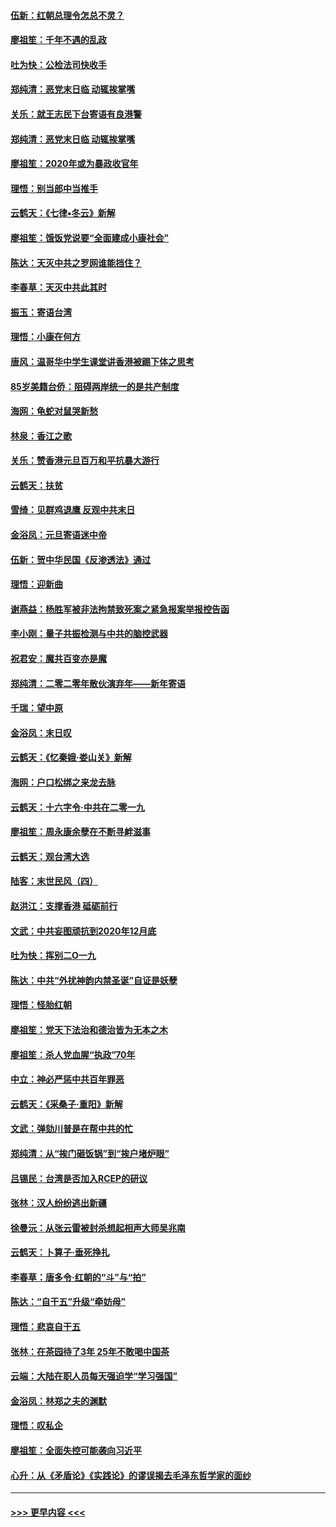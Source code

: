 #### [伍新：红朝总理令怎总不灵？](../pages/nsc993/n11770813.md?t=01061333) 
#### [廖祖笙：千年不遇的乱政](../pages/nsc993/n11770373.md?t=01061333) 
#### [吐为快：公检法司快收手](../pages/nsc993/n11770359.md?t=01061333) 
#### [郑纯清：恶党末日临 动辄挨掌嘴](../pages/nsc993/n11769912.md?t=01061333) 
#### [关乐：就王志民下台寄语有良港警](../pages/nsc993/n11769903.md?t=01061333) 
#### [郑纯清：恶党末日临 动辄挨掌嘴](../pages/nsc993/n11769356.md?t=01061333) 
#### [廖祖笙：2020年或为暴政收官年](../pages/nsc993/n11768216.md?t=01061333) 
#### [理悟：别当郎中当推手](../pages/nsc993/n11768243.md?t=01061333) 
#### [云鹤天：《七律▪冬云》新解](../pages/nsc993/n11768204.md?t=01061333) 
#### [廖祖笙：饿饭党说要“全面建成小康社会”](../pages/nsc993/n11767482.md?t=01061333) 
#### [陈达：天灭中共之罗网谁能挡住？](../pages/nsc993/n11767465.md?t=01061333) 
#### [李春草：天灭中共此其时](../pages/nsc993/n11767452.md?t=01061333) 
#### [振玉：寄语台湾](../pages/nsc993/n11767432.md?t=01061333) 
#### [理悟：小康在何方](../pages/nsc993/n11767394.md?t=01061333) 
#### [唐风：温哥华中学生课堂讲香港被踢下体之思考](../pages/nsc993/n11766848.md?t=01061333) 
#### [85岁美籍台侨：阻碍两岸统一的是共产制度](../pages/nsc993/n11765043.md?t=01061333) 
#### [海网：龟蛇对鼠哭新愁](../pages/nsc993/n11764895.md?t=01061333) 
#### [林泉：香江之歌](../pages/nsc993/n11764415.md?t=01061333) 
#### [关乐：赞香港元旦百万和平抗暴大游行](../pages/nsc993/n11764382.md?t=01061333) 
#### [云鹤天：扶贫](../pages/nsc993/n11764245.md?t=01061333) 
#### [雪绮：见群鸡退鹰  反观中共末日](../pages/nsc993/n11762112.md?t=01061333) 
#### [金浴凤：元旦寄语迷中帝](../pages/nsc993/n11761788.md?t=01061333) 
#### [伍新：贺中华民国《反渗透法》通过](../pages/nsc993/n11761994.md?t=01061333) 
#### [理悟：迎新曲](../pages/nsc993/n11761152.md?t=01061333) 
#### [谢燕益：杨胜军被非法拘禁致死案之紧急报案举报控告函](../pages/nsc993/n11756134.md?t=01061333) 
#### [李小刚：量子共振检测与中共的脑控武器](../pages/nsc993/n11754518.md?t=01061333) 
#### [祝君安：魔共百变亦是魔](../pages/nsc993/n11754469.md?t=01061333) 
#### [郑纯清：二零二零年散伙演弃年——新年寄语](../pages/nsc993/n11754195.md?t=01061333) 
#### [千瑞：望中原](../pages/nsc993/n11754159.md?t=01061333) 
#### [金浴凤：末日叹](../pages/nsc993/n11752359.md?t=01061333) 
#### [云鹤天：《忆秦娥‧娄山关》新解](../pages/nsc993/n11752348.md?t=01061333) 
#### [海网：户口松绑之来龙去脉](../pages/nsc993/n11752328.md?t=01061333) 
#### [云鹤天：十六字令‧中共在二零一九](../pages/nsc993/n11752305.md?t=01061333) 
#### [廖祖笙：周永康余孽在不断寻衅滋事](../pages/nsc993/n11751013.md?t=01061333) 
#### [云鹤天：观台湾大选](../pages/nsc993/n11751007.md?t=01061333) 
#### [陆客：末世民风（四）](../pages/nsc993/n11749203.md?t=01061333) 
#### [赵洪江：支撑香港 砥砺前行](../pages/nsc993/n11748482.md?t=01061333) 
#### [文武：中共妄图顽抗到2020年12月底](../pages/nsc993/n11748446.md?t=01061333) 
#### [吐为快：挥别二O一九](../pages/nsc993/n11748411.md?t=01061333) 
#### [陈达：中共“外扰神韵内禁圣诞”自证是妖孽](../pages/nsc993/n11748226.md?t=01061333) 
#### [理悟：怪胎红朝](../pages/nsc993/n11748206.md?t=01061333) 
#### [廖祖笙：党天下法治和德治皆为无本之木](../pages/nsc993/n11748135.md?t=01061333) 
#### [廖祖笙：杀人党血腥“执政”70年](../pages/nsc993/n11745144.md?t=01061333) 
#### [中立：神必严惩中共百年罪恶](../pages/nsc993/n11744970.md?t=01061333) 
#### [云鹤天：《采桑子‧重阳》新解](../pages/nsc993/n11744948.md?t=01061333) 
#### [文武：弹劾川普是在帮中共的忙](../pages/nsc993/n11744758.md?t=01061333) 
#### [郑纯清：从“挨门砸饭锅”到“挨户堵炉眼”](../pages/nsc993/n11744745.md?t=01061333) 
#### [吕锡民：台湾是否加入RCEP的研议](../pages/nsc993/n11744701.md?t=01061333) 
#### [张林：汉人纷纷逃出新疆](../pages/nsc993/n11743530.md?t=01061333) 
#### [徐曼沅：从张云雷被封杀想起相声大师吴兆南](../pages/nsc993/n11741816.md?t=01061333) 
#### [云鹤天：卜算子‧垂死挣扎](../pages/nsc993/n11739956.md?t=01061333) 
#### [李春草：唐多令‧红朝的“斗”与“拍”](../pages/nsc993/n11739830.md?t=01061333) 
#### [陈达：“自干五”升级“牵妨母”](../pages/nsc993/n11739724.md?t=01061333) 
#### [理悟：悲哀自干五](../pages/nsc993/n11739547.md?t=01061333) 
#### [张林：在茶园待了3年 25年不敢喝中国茶](../pages/nsc993/n11739240.md?t=01061333) 
#### [云端：大陆在职人员每天强迫学“学习强国”](../pages/nsc993/n11738735.md?t=01061333) 
#### [金浴凤：林郑之夫的渊默](../pages/nsc993/n11737735.md?t=01061333) 
#### [理悟：叹私企](../pages/nsc993/n11737715.md?t=01061333) 
#### [廖祖笙：全面失控可能袭向习近平](../pages/nsc993/n11737704.md?t=01061333) 
#### [心升：从《矛盾论》《实践论》的谬误揭去毛泽东哲学家的面纱](../pages/nsc993/n11736962.md?t=01061333) 

----
#### [ >>> 更早内容 <<< ](../indexes/nsc993-earlier.md)

